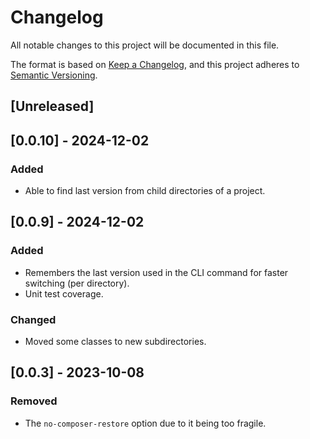 # Changelog

All notable changes to this project will be documented in this file.

The format is based on [Keep a Changelog](https://keepachangelog.com/en/1.0.0/),
and this project adheres to [Semantic Versioning](https://semver.org/spec/v2.0.0.html).

## [Unreleased]

## [0.0.10] - 2024-12-02

### Added

- Able to find last version from child directories of a project.

## [0.0.9] - 2024-12-02

### Added

- Remembers the last version used in the CLI command for faster switching (per directory).
- Unit test coverage.

### Changed

- Moved some classes to new subdirectories.

## [0.0.3] - 2023-10-08

### Removed

- The `no-composer-restore` option due to it being too fragile.
